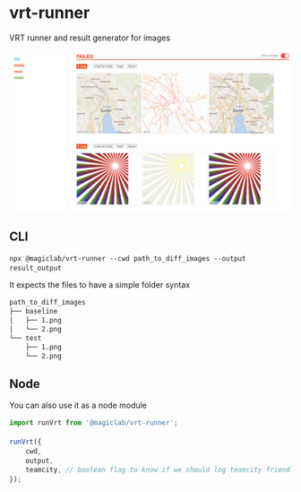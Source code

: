# vrt-runner

VRT runner and result generator for images

![VRT Example](./example.png "VRT Example")

## CLI

`npx @magiclab/vrt-runner --cwd path_to_diff_images --output result_output`

It expects the files to have a simple folder syntax

```
path_to_diff_images
├── baseline
│   ├── 1.png
│   └── 2.png
└── test
    ├── 1.png
    └── 2.png
```

## Node

You can also use it as a node module

```js
import runVrt from '@magiclab/vrt-runner';

runVrt({
    cwd,
    output,
    teamcity, // boolean flag to know if we should log teamcity friendly output
});
```
